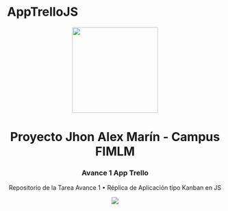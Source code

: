 # AppTrelloJS
<!DOCTYPE html>
<html>
<head>
</head>
<body>
	<div align="center">
		<img src="https://icons.iconarchive.com/icons/papirus-team/papirus-apps/256/trello-icon.png" style="width: 200px;">
		<h1>Proyecto Jhon Alex Marín - Campus FIMLM</h1>
		<h3>Avance 1 App Trello</h3>
	</div>
	<div align="center">
		<p>Repositorio de la Tarea Avance 1 • Réplica de Aplicación tipo Kanban en JS</p>
	</div>
	<div align="center">
		<img src="https://campus.fundacionmarialuisa.org/accounts/1/files/25826/download?verifier=hHW3YDW8mXpEVx6QRdN8Ab6G4qoL84dfijpjNuCc">
	</div>
</body>
</html>


